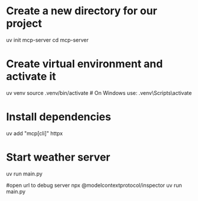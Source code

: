 # Create a new directory for our project
uv init mcp-server
cd mcp-server

# Create virtual environment and activate it
uv venv
source .venv/bin/activate  # On Windows use: .venv\Scripts\activate

# Install dependencies
uv add "mcp[cli]" httpx

# Start weather server 
uv run main.py

#open url to debug server 
npx @modelcontextprotocol/inspector uv run main.py 